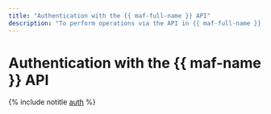 ```yaml
---
title: "Authentication with the {{ maf-full-name }} API"
description: "To perform operations via the API in {{ maf-full-name }}, a service for managing {{ AF }} databases, get an IAM token for your account."
---
```


# Authentication with the {{ maf-name }} API

{% include notitle [auth](../../_includes/authentication.md) %}
